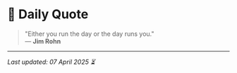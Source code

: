 # 📜 Daily Quote

> "Either you run the day or the day runs you."  
> — **Jim Rohn**

---

_Last updated: 07 April 2025 ⏳_

